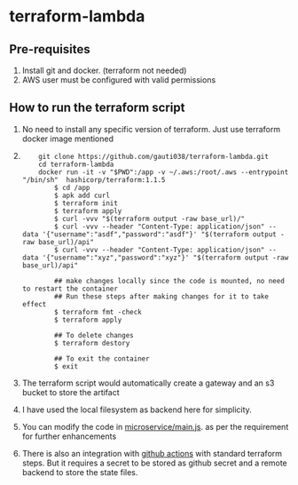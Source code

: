 # terraform-lambda

## Pre-requisites
1. Install git and docker. (terraform not needed)
2. AWS user must be configured with valid permissions

## How to run the terraform script 
1. No need to install any specific version of terraform. Just use terraform docker image mentioned
2. 
    ```
        git clone https://github.com/gauti038/terraform-lambda.git 
        cd terraform-lambda
        docker run -it -v "$PWD":/app -v ~/.aws:/root/.aws --entrypoint "/bin/sh"  hashicorp/terraform:1.1.5 
            $ cd /app 
            $ apk add curl 
            $ terraform init
            $ terraform apply
            $ curl -vvv "$(terraform output -raw base_url)/"
            $ curl -vvv --header "Content-Type: application/json" --data '{"username":"asdf","password":"asdf"}' "$(terraform output -raw base_url)/api"
            $ curl -vvv --header "Content-Type: application/json" --data '{"username":"xyz","password":"xyz"}' "$(terraform output -raw base_url)/api"

            ## make changes locally since the code is mounted, no need to restart the container
            ## Run these steps after making changes for it to take effect
            $ terraform fmt -check 
            $ terraform apply 

            ## To delete changes
            $ terraform destory

            ## To exit the container
            $ exit 

    ``` 
    
3. The terraform script would automatically create a gateway and an s3 bucket to store the artifact
4. I have used the local filesystem as backend here for simplicity. 
4. You can modify the code in [microservice/main.js]. as per the requirement for further enhancements
5. There is also an integration with [github actions] with standard terraform steps. But it requires a secret to be stored as github secret and a remote backend to store the state files.

[microservice/main.js]: microservice/main.js "lambda file"
[github actions]: .github/workflows/terraform.yml "actions file"

